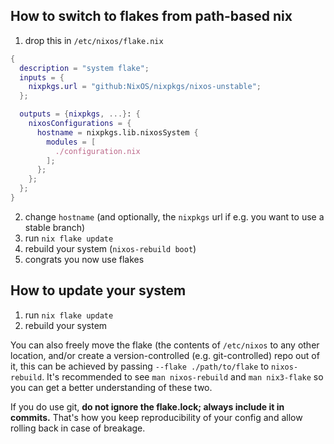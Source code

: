 ## How to switch to flakes from path-based nix

1. drop this in `/etc/nixos/flake.nix`

```nix
{
  description = "system flake";
  inputs = {
    nixpkgs.url = "github:NixOS/nixpkgs/nixos-unstable";
  };

  outputs = {nixpkgs, ...}: {
    nixosConfigurations = {
      hostname = nixpkgs.lib.nixosSystem {
        modules = [
          ./configuration.nix
        ];
      };
    };
  };
}
```

2. change `hostname` (and optionally, the `nixpkgs` url if e.g. you want to use a stable branch)
1. run `nix flake update`
1. rebuild your system (`nixos-rebuild boot`)
1. congrats you now use flakes

## How to update your system

1. run `nix flake update`
1. rebuild your system

You can also freely move the flake (the contents of `/etc/nixos` to any other location, and/or create a version-controlled (e.g. git-controlled) repo out of it, this
can be achieved by passing `--flake ./path/to/flake` to `nixos-rebuild`. It's recommended to see `man nixos-rebuild` and `man nix3-flake` so you can get a better understanding
of these two.

If you do use git, **do not ignore the flake.lock; always include it in commits.** That's how you keep reproducibility of your config and allow rolling back in case of breakage.

